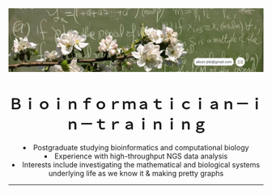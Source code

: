 <img src="https://github.com/AlicenJoyHenning/honours_2023/blob/main/images/00_other/profile.jpg?raw=true" alt="MasterHead">
<div style="text-align: center;">
  <h1 align="center">Ｂｉｏｉｎｆｏｒｍａｔｉｃｉａｎ－ｉｎ－ｔｒａｉｎｉｎｇ</newline></h1>

<div align="center">
  <li>Postgraduate studying bioinformatics and computational biology</li>
  <li>Experience with high-throughput NGS data analysis</li>
  <li>Interests include investigating the mathematical and biological systems underlying life as we know it & making pretty graphs</li>
</div>
    <hr width="100%" size="2" align="center" >

